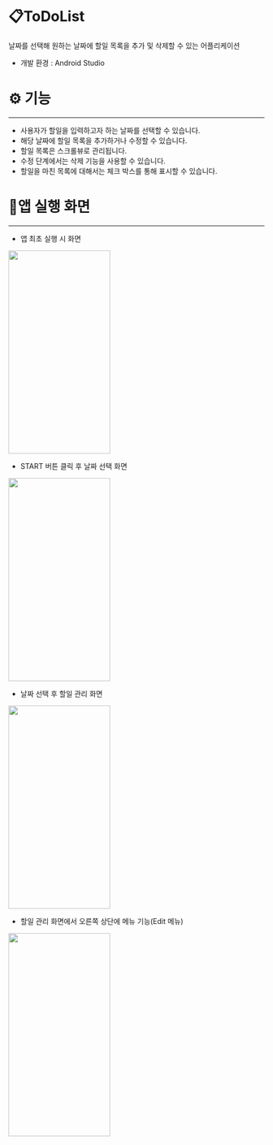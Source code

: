 # 📋ToDoList

날짜를 선택해 원하는 날짜에 할일 목록을 추가 및 삭제할 수 있는 어플리케이션

- 개발 환경 : Android Studio

# ⚙️ 기능

---

- 사용자가 할일을 입력하고자 하는 날짜를 선택할 수 있습니다.
- 해당 날짜에 할일 목록을 추가하거나 수정할 수 있습니다.
- 할일 목록은 스크롤뷰로 관리됩니다.
- 수정 단계에서는 삭제 기능을 사용할 수 있습니다.
- 할일을 마친 목록에 대해서는 체크 박스를 통해 표시할 수 있습니다.

# 📱앱 실행 화면

---

- 앱 최초 실행 시 화면

<img src="https://github.com/Y-hyundo/To-Do-List/assets/172923798/36be5794-2249-4c67-8063-a8e7a14d0a77" width="200" height="400">


- START 버튼 클릭 후 날짜 선택 화면

<img src="https://github.com/Y-hyundo/To-Do-List/assets/172923798/7cf7d89d-8e17-4dd4-8095-b4e8af1dde09" width="200" height="400">


- 날짜 선택 후 할일 관리 화면

<img src="https://github.com/Y-hyundo/To-Do-List/assets/172923798/d77a7b61-2bed-4a76-a607-f2c6b4f6c93a" width="200" height="400">


- 할일 관리 화면에서 오른쪽 상단에 메뉴 기능(Edit 메뉴)

<img src="https://github.com/Y-hyundo/To-Do-List/assets/172923798/b3f8c442-2238-4e46-af61-601b35b2ed2b" width="200" height="400">
